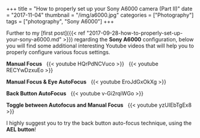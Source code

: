 +++
title = "How to properly set up your Sony A6000 camera (Part II)"
date = "2017-11-04"
thumbnail = "/img/a6000.jpg"
categories = ["Photography"]
tags = ["photography", "Sony A6000"]
+++

Further to my [first post]({{< ref "2017-09-28-how-to-properly-set-up-your-sony-a6000.md" >}})
regarding the **Sony A6000** configuration, below you will find some additional interesting Youtube videos that will help you to properly configure various focus settings.


**Manual Focus**
&nbsp;
{{< youtube HQrPdNCVuco >}}
&nbsp;
{{< youtube RECYwDzxuEo >}}
&nbsp;

**Manual Focus & Eye AutoFocus**
&nbsp;
{{< youtube EroJdGxOkXg >}}

**Back Button AutoFocus**
&nbsp;
{{< youtube v-Gi2rqiWGo >}}
&nbsp;

**Toggle between Autofocus and Manual Focus**
&nbsp;
{{< youtube yzUIEbTgEx8 >}}
&nbsp;


I highly suggest you to try the back button auto-focus technique, using the **AEL button**!
 